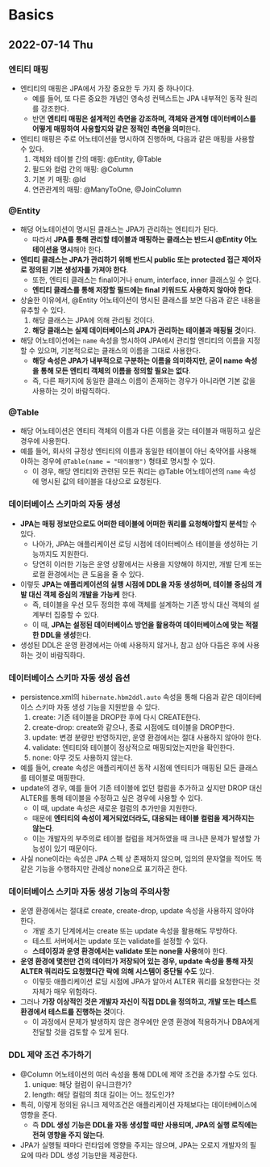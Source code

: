 # Basics
## 2022-07-14 Thu

### 엔티티 매핑
* 엔티티의 매핑은 JPA에서 가장 중요한 두 가지 중 하나이다.
  * 예를 들어, 또 다른 중요한 개념인 영속성 컨텍스트는 JPA 내부적인 동작 원리를 강조한다.
  * 반면 **엔티티 매핑은 설계적인 측면을 강조하며, 객체와 관계형 데이터베이스를 어떻게 매핑하여 사용할지와 같은 정적인 측면을 의미**한다.
* 엔티티 매핑은 주로 어노테이션을 명시하여 진행하며, 다음과 같은 매핑을 사용할 수 있다.
  1. 객체와 테이블 간의 매핑: @Entity, @Table
  2. 필드와 컬럼 간의 매핑: @Column
  3. 기본 키 매핑: @Id
  4. 연관관계의 매핑: @ManyToOne, @JoinColumn

### @Entity
* 해덩 어노테이션이 명시된 클래스는 JPA가 관리하는 엔티티가 된다.
  * 따라서 **JPA를 통해 관리할 테이블과 매핑하는 클래스는 반드시 @Entity 어노테이션을 명시**해야 한다.
* **엔티티 클래스는 JPA가 관리하기 위해 반드시 public 또는 protected 접근 제어자로 정의된 기본 생성자를 가져야 한다**.
  * 또한, 엔티티 클래스는 final이거나 enum, interface, inner 클래스일 수 없다.
  * **엔티티 클래스를 통해 저장할 필드에는 final 키워드도 사용하지 않아야 한다**.
* 상술한 이유에서, @Entity 어노테이션이 명시된 클래스를 보면 다음과 같은 내용을 유추할 수 있다.
  1. 해당 클래스는 JPA에 의해 관리될 것이다.
  2. **해당 클래스는 실제 데이터베이스의 JPA가 관리하는 테이블과 매핑될 것**이다.
* 해당 어노테이션에는 `name` 속성을 명시하여 JPA에서 관리할 엔티티의 이름을 지정할 수 있으며, 기본적으로는 클래스의 이름을 그대로 사용한다.
  * **해당 속성은 JPA가 내부적으로 구분하는 이름을 의미하지만, 굳이 name 속성을 통해 모든 엔티티 객체의 이름을 정의할 필요는 없다**.
  * 즉, 다른 패키지에 동일한 클래스 이름이 존재하는 경우가 아니라면 기본 값을 사용하는 것이 바람직하다.

### @Table
* 해당 어노테이션은 엔티티 객체의 이름과 다른 이름을 갖는 테이블과 매핑하고 싶은 경우에 사용한다.
* 예를 들어, 회사의 규정상 엔티티의 이름과 동일한 테이블이 아닌 축약어를 사용해야하는 경우에 `@Table(name = "테이블명")` 형태로 명시할 수 있다.
  * 이 경우, 해당 엔티티와 관련된 모든 쿼리는 @Table 어노테이션의 `name` 속성에 명시된 값의 테이블을 대상으로 요청된다.

### 데이터베이스 스키마의 자동 생성
* **JPA는 매핑 정보만으로도 어떠한 테이블에 어떠한 쿼리를 요청해야할지 분석**할 수 있다.
  * 나아가, JPA는 애플리케이션 로딩 시점에 데이터베이스 테이블을 생성하는 기능까지도 지원한다.
  * 당연히 이러한 기능은 운영 상황에서는 사용을 지양해야 하지만, 개발 단계 또는 로컬 환경에서는 큰 도움을 줄 수 있다.
* 이렇듯 **JPA는 애플리케이션의 실행 시점에 DDL을 자동 생성하며, 테이블 중심의 개발 대신 객체 중심의 개발을 가능케** 한다.
  * 즉, 테이블을 우선 모두 정의한 후에 객체를 설계하는 기존 방식 대신 객체의 설계부터 집중할 수 있다.
  * 이 때, **JPA는 설정된 데이터베이스 방언을 활용하여 데이터베이스에 맞는 적절한 DDL을 생성**한다.
* 생성된 DDL은 운영 환경에서는 아예 사용하지 않거나, 참고 삼아 다듬은 후에 사용하는 것이 바람직하다.

### 데이터베이스 스키마 자동 생성 옵션
* persistence.xml의 `hibernate.hbm2ddl.auto` 속성을 통해 다음과 같은 데이터베이스 스키마 자동 생성 기능을 지원받을 수 있다.
  1. create: 기존 테이블을 DROP한 후에 다시 CREATE한다.
  2. create-drop: create와 같으나, 종료 시점에도 테이블을 DROP한다.
  3. update: 변경 분량만 반영하지만, 운영 환경에서는 절대 사용하지 않아야 한다.
  4. validate: 엔티티와 테이블이 정상적으로 매핑되었는지만을 확인한다.
  5. none: 아무 것도 사용하지 않는다.
* 예를 들어, create 속성은 애플리케이션 동작 시점에 엔티티가 매핑된 모든 클래스를 테이블로 매핑한다.
* update의 경우, 예를 들어 기존 테이블에 없던 컬럼을 추가하고 싶지만 DROP 대신 ALTER를 통해 테이블을 수정하고 싶은 경우에 사용할 수 있다.
  * 이 때, update 속성은 새로운 컬럼의 추가만을 지원한다.
  * 때문에 **엔티티의 속성이 제거되었더라도, 대응되는 테이블 컬럼을 제거하지는 않는다**.
  * 이는 개발자의 부주의로 테이블 컬럼을 제거하였을 때 크나큰 문제가 발생할 가능성이 있기 때문이다.
* 사실 none이라는 속성은 JPA 스펙 상 존재하지 않으며, 임의의 문자열을 적어도 똑같은 기능을 수행하지만 관례상 none으로 표기하곤 한다.

### 데이터베이스 스키마 자동 생성 기능의 주의사항
* 운영 환경에서는 절대로 create, create-drop, update 속성을 사용하지 않아야 한다.
  * 개발 초기 단계에서는 create 또는 update 속성을 활용해도 무방하다.
  * 테스트 서버에서는 update 또는 validate를 설정할 수 있다.
  * **스테이징과 운영 환경에서는 validate 또는 none을 사용**해야 한다.
* **운영 환경에 몇천만 건의 데이터가 저장되어 있는 경우, update 속성을 통해 자칫 ALTER 쿼리라도 요청했다간 락에 의해 시스템이 중단될 수도** 있다.
  * 이렇듯 애플리케이션 로딩 시점에 JPA가 알아서 ALTER 쿼리를 요청한다는 것 자체가 매우 위험하다.
* 그러나 **가장 이상적인 것은 개발자 자신이 직접 DDL을 정의하고, 개발 또는 테스트 환경에서 테스트를 진행하는 것**이다.
  * 이 과정에서 문제가 발생하지 않은 경우에만 운영 환경에 적용하거나 DBA에게 전달할 것을 검토할 수 있게 된다.

### DDL 제약 조건 추가하기
* @Column 어노테이션의 여러 속성을 통해 DDL에 제약 조건을 추가할 수도 있다.
  1. unique: 해당 컬럼이 유니크한가?
  2. length: 해당 컬럼의 최대 길이는 어느 정도인가?
* 특히, 이렇게 정의된 유니크 제약조건은 애플리케이션 자체보다는 데이터베이스에 영향을 준다.
  * 즉 **DDL 생성 기능은 DDL을 자동 생성할 때만 사용되며, JPA의 실행 로직에는 전혀 영향을 주지 않는다**.
* JPA가 실행될 때마다 런타임에 영향을 주지는 않으며, JPA는 오로지 개발자의 필요에 따라 DDL 생성 기능만을 제공한다.